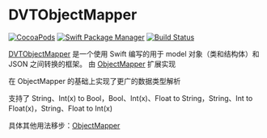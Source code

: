 # DVTObjectMapper

[![CocoaPods](https://img.shields.io/cocoapods/v/DVTObjectMapper.svg)](https://github.com/darvintang/DVTObjectMapper)
[![Swift Package Manager](https://rawgit.com/jlyonsmith/artwork/master/SwiftPackageManager/swiftpackagemanager-compatible.svg)](https://swift.org/package-manager/)
[![Build Status](https://travis-ci.org/darvintang/DVTObjectMapper.svg?branch=master)](https://travis-ci.org/darvintang/DVTObjectMapper)

[DVTObjectMapper](https://github.com/darvintang/DVTObjectMapper) 是一个使用 Swift 编写的用于 model 对象（类和结构体）和 JSON  之间转换的框架。
由 [ObjectMapper](https://travis-ci.org/tristanhimmelman/ObjectMapper) 扩展实现

在 ObjectMapper 的基础上实现了更广的数据类型解析

支持了 String、Int(x) to Bool，Bool、Int(x)、Float to String，String、Int to Float(x)，String、Float to Int(x)

具体其他用法移步：[ObjectMapper](https://travis-ci.org/tristanhimmelman/ObjectMapper)
